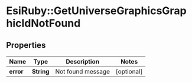 # EsiRuby::GetUniverseGraphicsGraphicIdNotFound

## Properties
Name | Type | Description | Notes
------------ | ------------- | ------------- | -------------
**error** | **String** | Not found message | [optional] 


